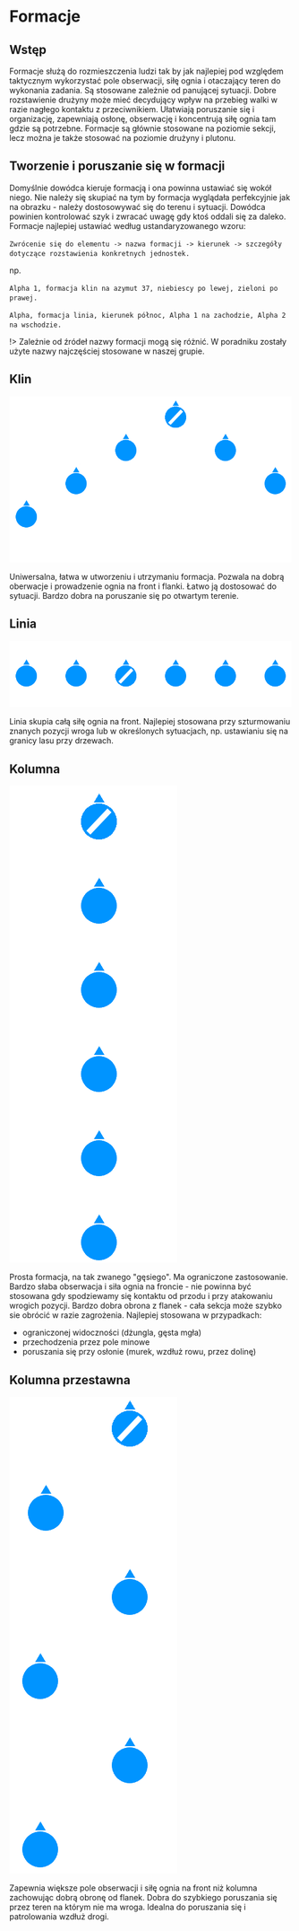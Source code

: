 # Formacje

## Wstęp
Formacje służą do rozmieszczenia ludzi tak by jak najlepiej pod względem taktycznym wykorzystać pole obserwacji, siłę ognia i otaczający teren do wykonania zadania. Są stosowane zależnie od panującej sytuacji. Dobre rozstawienie drużyny może mieć decydujący wpływ na przebieg walki w razie nagłego kontaktu z przeciwnikiem. Ułatwiają poruszanie się i organizację, zapewniają osłonę, obserwację i koncentrują siłę ognia tam gdzie są potrzebne. Formacje są głównie stosowane na poziomie sekcji, lecz można je także stosować na poziomie drużyny i plutonu.

## Tworzenie i poruszanie się w formacji
Domyślnie dowódca kieruje formacją i ona powinna ustawiać się wokół niego. Nie należy się skupiać na tym by formacja wyglądała perfekcyjnie jak na obrazku - należy dostosowywać się do terenu i sytuacji. Dowódca powinien kontrolować szyk i zwracać uwagę gdy ktoś oddali się za daleko. Formacje najlepiej ustawiać według ustandaryzowanego wzoru:

`Zwrócenie się do elementu -> nazwa formacji -> kierunek -> szczegóły dotyczące rozstawienia konkretnych jednostek.`

np.

`Alpha 1, formacja klin na azymut 37, niebiescy po lewej, zieloni po prawej.`

`Alpha, formacja linia, kierunek północ, Alpha 1 na zachodzie, Alpha 2 na wschodzie.`

!> Zależnie od źródeł nazwy formacji mogą się różnić. W poradniku zostały użyte nazwy najczęściej stosowane w naszej grupie.

## Klin
![Klin](../_data/mod/klin.png)

Uniwersalna, łatwa w utworzeniu i utrzymaniu formacja. Pozwala na dobrą oberwacje i prowadzenie ognia na front i flanki. Łatwo ją dostosować do sytuacji. Bardzo dobra na poruszanie się po otwartym terenie.

## Linia
![Linia](../_data/mod/linia.png)

Linia skupia całą siłę ognia na front. Najlepiej stosowana przy szturmowaniu znanych pozycji wroga lub w określonych sytuacjach, np. ustawianiu się na granicy lasu przy drzewach.

## Kolumna
![Kolumna](../_data/mod/kolumna.png)

Prosta formacja, na tak zwanego "gęsiego". Ma ograniczone zastosowanie. Bardzo słaba obserwacja i siła ognia na froncie - nie powinna być stosowana gdy spodziewamy się kontaktu od przodu i przy atakowaniu wrogich pozycji. Bardzo dobra obrona z flanek - cała sekcja może szybko sie obrócić w razie zagrożenia.
Najlepiej stosowana w przypadkach:

- ograniczonej widoczności (dżungla, gęsta mgła)
- przechodzenia przez pole minowe
- poruszania się przy osłonie (murek, wzdłuż rowu, przez dolinę)

## Kolumna przestawna
![Kolumna przestawna](../_data/mod/kolumna_przestawna.png)

Zapewnia większe pole obserwacji i siłę ognia na front niż kolumna zachowując dobrą obronę od flanek. Dobra do szybkiego poruszania się przez teren na którym nie ma wroga. Idealna do poruszania się i patrolowania wzdłuż drogi.
